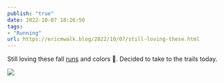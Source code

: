 ```yaml
---
publish: "true"
date: 2022-10-07 18:26:50
tags:
- "Running"
url: https://ericmwalk.blog/2022/10/07/still-loving-these.html
---
```

Still loving these fall [runs](http://www.strava.com/activities/7926614176) and colors 🍂. Decided to take to the trails today.


![](https://ericmwalk.blog/uploads/2022/e318762c61.jpg)